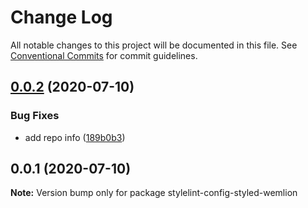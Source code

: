 # Change Log

All notable changes to this project will be documented in this file.
See [Conventional Commits](https://conventionalcommits.org) for commit guidelines.

## [0.0.2](https://github.com/AngusFu/wemlion-frontend-conf/compare/stylelint-config-styled-wemlion@0.0.1...stylelint-config-styled-wemlion@0.0.2) (2020-07-10)


### Bug Fixes

* add repo info ([189b0b3](https://github.com/AngusFu/wemlion-frontend-conf/commit/189b0b335b73a786025a5b4385d1548ace903d91))





## 0.0.1 (2020-07-10)

**Note:** Version bump only for package stylelint-config-styled-wemlion
